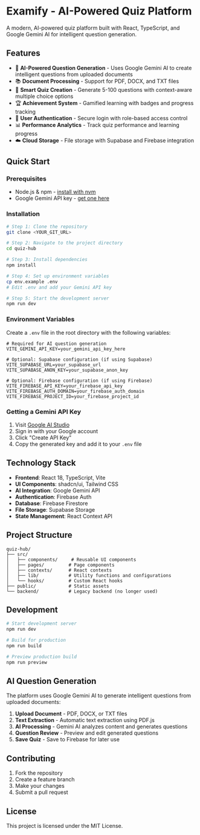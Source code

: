 # Examify - AI-Powered Quiz Platform

A modern, AI-powered quiz platform built with React, TypeScript, and Google Gemini AI for intelligent question generation.

## Features

- 🤖 **AI-Powered Question Generation** - Uses Google Gemini AI to create intelligent questions from uploaded documents
- 📚 **Document Processing** - Support for PDF, DOCX, and TXT files
- 🎯 **Smart Quiz Creation** - Generate 5-100 questions with context-aware multiple choice options
- 🏆 **Achievement System** - Gamified learning with badges and progress tracking
- 🔐 **User Authentication** - Secure login with role-based access control
- 📊 **Performance Analytics** - Track quiz performance and learning progress
- ☁️ **Cloud Storage** - File storage with Supabase and Firebase integration

## Quick Start

### Prerequisites

- Node.js & npm - [install with nvm](https://github.com/nvm-sh/nvm#installing-and-updating)
- Google Gemini API key - [get one here](https://makersuite.google.com/app/apikey)

### Installation

```sh
# Step 1: Clone the repository
git clone <YOUR_GIT_URL>

# Step 2: Navigate to the project directory
cd quiz-hub

# Step 3: Install dependencies
npm install

# Step 4: Set up environment variables
cp env.example .env
# Edit .env and add your Gemini API key

# Step 5: Start the development server
npm run dev
```

### Environment Variables

Create a `.env` file in the root directory with the following variables:

```env
# Required for AI question generation
VITE_GEMINI_API_KEY=your_gemini_api_key_here

# Optional: Supabase configuration (if using Supabase)
VITE_SUPABASE_URL=your_supabase_url
VITE_SUPABASE_ANON_KEY=your_supabase_anon_key

# Optional: Firebase configuration (if using Firebase)
VITE_FIREBASE_API_KEY=your_firebase_api_key
VITE_FIREBASE_AUTH_DOMAIN=your_firebase_auth_domain
VITE_FIREBASE_PROJECT_ID=your_firebase_project_id
```

### Getting a Gemini API Key

1. Visit [Google AI Studio](https://makersuite.google.com/app/apikey)
2. Sign in with your Google account
3. Click "Create API Key"
4. Copy the generated key and add it to your `.env` file

## Technology Stack

- **Frontend**: React 18, TypeScript, Vite
- **UI Components**: shadcn/ui, Tailwind CSS
- **AI Integration**: Google Gemini API
- **Authentication**: Firebase Auth
- **Database**: Firebase Firestore
- **File Storage**: Supabase Storage
- **State Management**: React Context API

## Project Structure

```
quiz-hub/
├── src/
│   ├── components/     # Reusable UI components
│   ├── pages/         # Page components
│   ├── contexts/      # React contexts
│   ├── lib/           # Utility functions and configurations
│   └── hooks/         # Custom React hooks
├── public/            # Static assets
└── backend/           # Legacy backend (no longer used)
```

## Development

```sh
# Start development server
npm run dev

# Build for production
npm run build

# Preview production build
npm run preview
```

## AI Question Generation

The platform uses Google Gemini AI to generate intelligent questions from uploaded documents:

1. **Upload Document** - PDF, DOCX, or TXT files
2. **Text Extraction** - Automatic text extraction using PDF.js
3. **AI Processing** - Gemini AI analyzes content and generates questions
4. **Question Review** - Preview and edit generated questions
5. **Save Quiz** - Save to Firebase for later use

## Contributing

1. Fork the repository
2. Create a feature branch
3. Make your changes
4. Submit a pull request

## License

This project is licensed under the MIT License.

